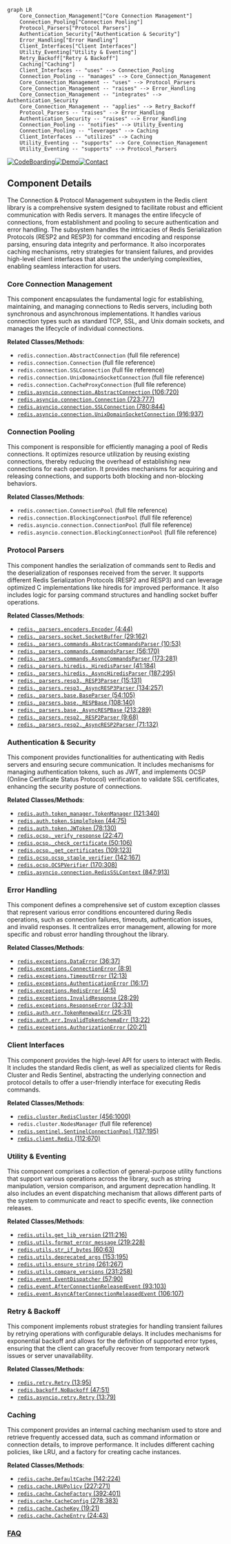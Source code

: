 ```mermaid
graph LR
    Core_Connection_Management["Core Connection Management"]
    Connection_Pooling["Connection Pooling"]
    Protocol_Parsers["Protocol Parsers"]
    Authentication_Security["Authentication & Security"]
    Error_Handling["Error Handling"]
    Client_Interfaces["Client Interfaces"]
    Utility_Eventing["Utility & Eventing"]
    Retry_Backoff["Retry & Backoff"]
    Caching["Caching"]
    Client_Interfaces -- "uses" --> Connection_Pooling
    Connection_Pooling -- "manages" --> Core_Connection_Management
    Core_Connection_Management -- "uses" --> Protocol_Parsers
    Core_Connection_Management -- "raises" --> Error_Handling
    Core_Connection_Management -- "integrates" --> Authentication_Security
    Core_Connection_Management -- "applies" --> Retry_Backoff
    Protocol_Parsers -- "raises" --> Error_Handling
    Authentication_Security -- "raises" --> Error_Handling
    Connection_Pooling -- "notifies" --> Utility_Eventing
    Connection_Pooling -- "leverages" --> Caching
    Client_Interfaces -- "utilizes" --> Caching
    Utility_Eventing -- "supports" --> Core_Connection_Management
    Utility_Eventing -- "supports" --> Protocol_Parsers
```
[![CodeBoarding](https://img.shields.io/badge/Generated%20by-CodeBoarding-9cf?style=flat-square)](https://github.com/CodeBoarding/CodeBoarding)[![Demo](https://img.shields.io/badge/Try%20our-Demo-blue?style=flat-square)](https://www.codeboarding.org/demo)[![Contact](https://img.shields.io/badge/Contact%20us%20-%20contact@codeboarding.org-lightgrey?style=flat-square)](mailto:contact@codeboarding.org)

## Component Details

The Connection & Protocol Management subsystem in the Redis client library is a comprehensive system designed to facilitate robust and efficient communication with Redis servers. It manages the entire lifecycle of connections, from establishment and pooling to secure authentication and error handling. The subsystem handles the intricacies of Redis Serialization Protocols (RESP2 and RESP3) for command encoding and response parsing, ensuring data integrity and performance. It also incorporates caching mechanisms, retry strategies for transient failures, and provides high-level client interfaces that abstract the underlying complexities, enabling seamless interaction for users.

### Core Connection Management
This component encapsulates the fundamental logic for establishing, maintaining, and managing connections to Redis servers, including both synchronous and asynchronous implementations. It handles various connection types such as standard TCP, SSL, and Unix domain sockets, and manages the lifecycle of individual connections.


**Related Classes/Methods**:

- `redis.connection.AbstractConnection` (full file reference)
- `redis.connection.Connection` (full file reference)
- `redis.connection.SSLConnection` (full file reference)
- `redis.connection.UnixDomainSocketConnection` (full file reference)
- `redis.connection.CacheProxyConnection` (full file reference)
- <a href="https://github.com/redis/redis-py/blob/master/redis/asyncio/connection.py#L106-L720" target="_blank" rel="noopener noreferrer">`redis.asyncio.connection.AbstractConnection` (106:720)</a>
- <a href="https://github.com/redis/redis-py/blob/master/redis/asyncio/connection.py#L723-L777" target="_blank" rel="noopener noreferrer">`redis.asyncio.connection.Connection` (723:777)</a>
- <a href="https://github.com/redis/redis-py/blob/master/redis/asyncio/connection.py#L780-L844" target="_blank" rel="noopener noreferrer">`redis.asyncio.connection.SSLConnection` (780:844)</a>
- <a href="https://github.com/redis/redis-py/blob/master/redis/asyncio/connection.py#L916-L937" target="_blank" rel="noopener noreferrer">`redis.asyncio.connection.UnixDomainSocketConnection` (916:937)</a>


### Connection Pooling
This component is responsible for efficiently managing a pool of Redis connections. It optimizes resource utilization by reusing existing connections, thereby reducing the overhead of establishing new connections for each operation. It provides mechanisms for acquiring and releasing connections, and supports both blocking and non-blocking behaviors.


**Related Classes/Methods**:

- `redis.connection.ConnectionPool` (full file reference)
- `redis.connection.BlockingConnectionPool` (full file reference)
- `redis.asyncio.connection.ConnectionPool` (full file reference)
- `redis.asyncio.connection.BlockingConnectionPool` (full file reference)


### Protocol Parsers
This component handles the serialization of commands sent to Redis and the deserialization of responses received from the server. It supports different Redis Serialization Protocols (RESP2 and RESP3) and can leverage optimized C implementations like hiredis for improved performance. It also includes logic for parsing command structures and handling socket buffer operations.


**Related Classes/Methods**:

- <a href="https://github.com/redis/redis-py/blob/master/redis/_parsers/encoders.py#L4-L44" target="_blank" rel="noopener noreferrer">`redis._parsers.encoders.Encoder` (4:44)</a>
- <a href="https://github.com/redis/redis-py/blob/master/redis/_parsers/socket.py#L29-L162" target="_blank" rel="noopener noreferrer">`redis._parsers.socket.SocketBuffer` (29:162)</a>
- <a href="https://github.com/redis/redis-py/blob/master/redis/_parsers/commands.py#L10-L53" target="_blank" rel="noopener noreferrer">`redis._parsers.commands.AbstractCommandsParser` (10:53)</a>
- <a href="https://github.com/redis/redis-py/blob/master/redis/_parsers/commands.py#L56-L170" target="_blank" rel="noopener noreferrer">`redis._parsers.commands.CommandsParser` (56:170)</a>
- <a href="https://github.com/redis/redis-py/blob/master/redis/_parsers/commands.py#L173-L281" target="_blank" rel="noopener noreferrer">`redis._parsers.commands.AsyncCommandsParser` (173:281)</a>
- <a href="https://github.com/redis/redis-py/blob/master/redis/_parsers/hiredis.py#L41-L184" target="_blank" rel="noopener noreferrer">`redis._parsers.hiredis._HiredisParser` (41:184)</a>
- <a href="https://github.com/redis/redis-py/blob/master/redis/_parsers/hiredis.py#L187-L295" target="_blank" rel="noopener noreferrer">`redis._parsers.hiredis._AsyncHiredisParser` (187:295)</a>
- <a href="https://github.com/redis/redis-py/blob/master/redis/_parsers/resp3.py#L15-L131" target="_blank" rel="noopener noreferrer">`redis._parsers.resp3._RESP3Parser` (15:131)</a>
- <a href="https://github.com/redis/redis-py/blob/master/redis/_parsers/resp3.py#L134-L257" target="_blank" rel="noopener noreferrer">`redis._parsers.resp3._AsyncRESP3Parser` (134:257)</a>
- <a href="https://github.com/redis/redis-py/blob/master/redis/_parsers/base.py#L54-L105" target="_blank" rel="noopener noreferrer">`redis._parsers.base.BaseParser` (54:105)</a>
- <a href="https://github.com/redis/redis-py/blob/master/redis/_parsers/base.py#L108-L140" target="_blank" rel="noopener noreferrer">`redis._parsers.base._RESPBase` (108:140)</a>
- <a href="https://github.com/redis/redis-py/blob/master/redis/_parsers/base.py#L213-L289" target="_blank" rel="noopener noreferrer">`redis._parsers.base._AsyncRESPBase` (213:289)</a>
- <a href="https://github.com/redis/redis-py/blob/master/redis/_parsers/resp2.py#L9-L68" target="_blank" rel="noopener noreferrer">`redis._parsers.resp2._RESP2Parser` (9:68)</a>
- <a href="https://github.com/redis/redis-py/blob/master/redis/_parsers/resp2.py#L71-L132" target="_blank" rel="noopener noreferrer">`redis._parsers.resp2._AsyncRESP2Parser` (71:132)</a>


### Authentication & Security
This component provides functionalities for authenticating with Redis servers and ensuring secure communication. It includes mechanisms for managing authentication tokens, such as JWT, and implements OCSP (Online Certificate Status Protocol) verification to validate SSL certificates, enhancing the security posture of connections.


**Related Classes/Methods**:

- <a href="https://github.com/redis/redis-py/blob/master/redis/auth/token_manager.py#L121-L340" target="_blank" rel="noopener noreferrer">`redis.auth.token_manager.TokenManager` (121:340)</a>
- <a href="https://github.com/redis/redis-py/blob/master/redis/auth/token.py#L44-L75" target="_blank" rel="noopener noreferrer">`redis.auth.token.SimpleToken` (44:75)</a>
- <a href="https://github.com/redis/redis-py/blob/master/redis/auth/token.py#L78-L130" target="_blank" rel="noopener noreferrer">`redis.auth.token.JWToken` (78:130)</a>
- <a href="https://github.com/redis/redis-py/blob/master/redis/ocsp.py#L22-L47" target="_blank" rel="noopener noreferrer">`redis.ocsp._verify_response` (22:47)</a>
- <a href="https://github.com/redis/redis-py/blob/master/redis/ocsp.py#L50-L106" target="_blank" rel="noopener noreferrer">`redis.ocsp._check_certificate` (50:106)</a>
- <a href="https://github.com/redis/redis-py/blob/master/redis/ocsp.py#L109-L123" target="_blank" rel="noopener noreferrer">`redis.ocsp._get_certificates` (109:123)</a>
- <a href="https://github.com/redis/redis-py/blob/master/redis/ocsp.py#L142-L167" target="_blank" rel="noopener noreferrer">`redis.ocsp.ocsp_staple_verifier` (142:167)</a>
- <a href="https://github.com/redis/redis-py/blob/master/redis/ocsp.py#L170-L308" target="_blank" rel="noopener noreferrer">`redis.ocsp.OCSPVerifier` (170:308)</a>
- <a href="https://github.com/redis/redis-py/blob/master/redis/asyncio/connection.py#L847-L913" target="_blank" rel="noopener noreferrer">`redis.asyncio.connection.RedisSSLContext` (847:913)</a>


### Error Handling
This component defines a comprehensive set of custom exception classes that represent various error conditions encountered during Redis operations, such as connection failures, timeouts, authentication issues, and invalid responses. It centralizes error management, allowing for more specific and robust error handling throughout the library.


**Related Classes/Methods**:

- <a href="https://github.com/redis/redis-py/blob/master/redis/exceptions.py#L36-L37" target="_blank" rel="noopener noreferrer">`redis.exceptions.DataError` (36:37)</a>
- <a href="https://github.com/redis/redis-py/blob/master/redis/exceptions.py#L8-L9" target="_blank" rel="noopener noreferrer">`redis.exceptions.ConnectionError` (8:9)</a>
- <a href="https://github.com/redis/redis-py/blob/master/redis/exceptions.py#L12-L13" target="_blank" rel="noopener noreferrer">`redis.exceptions.TimeoutError` (12:13)</a>
- <a href="https://github.com/redis/redis-py/blob/master/redis/exceptions.py#L16-L17" target="_blank" rel="noopener noreferrer">`redis.exceptions.AuthenticationError` (16:17)</a>
- <a href="https://github.com/redis/redis-py/blob/master/redis/exceptions.py#L4-L5" target="_blank" rel="noopener noreferrer">`redis.exceptions.RedisError` (4:5)</a>
- <a href="https://github.com/redis/redis-py/blob/master/redis/exceptions.py#L28-L29" target="_blank" rel="noopener noreferrer">`redis.exceptions.InvalidResponse` (28:29)</a>
- <a href="https://github.com/redis/redis-py/blob/master/redis/exceptions.py#L32-L33" target="_blank" rel="noopener noreferrer">`redis.exceptions.ResponseError` (32:33)</a>
- <a href="https://github.com/redis/redis-py/blob/master/redis/auth/err.py#L25-L31" target="_blank" rel="noopener noreferrer">`redis.auth.err.TokenRenewalErr` (25:31)</a>
- <a href="https://github.com/redis/redis-py/blob/master/redis/auth/err.py#L13-L22" target="_blank" rel="noopener noreferrer">`redis.auth.err.InvalidTokenSchemaErr` (13:22)</a>
- <a href="https://github.com/redis/redis-py/blob/master/redis/exceptions.py#L20-L21" target="_blank" rel="noopener noreferrer">`redis.exceptions.AuthorizationError` (20:21)</a>


### Client Interfaces
This component provides the high-level API for users to interact with Redis. It includes the standard Redis client, as well as specialized clients for Redis Cluster and Redis Sentinel, abstracting the underlying connection and protocol details to offer a user-friendly interface for executing Redis commands.


**Related Classes/Methods**:

- <a href="https://github.com/redis/redis-py/blob/master/redis/cluster.py#L456-L1000" target="_blank" rel="noopener noreferrer">`redis.cluster.RedisCluster` (456:1000)</a>
- `redis.cluster.NodesManager` (full file reference)
- <a href="https://github.com/redis/redis-py/blob/master/redis/sentinel.py#L137-L195" target="_blank" rel="noopener noreferrer">`redis.sentinel.SentinelConnectionPool` (137:195)</a>
- <a href="https://github.com/redis/redis-py/blob/master/redis/client.py#L112-L670" target="_blank" rel="noopener noreferrer">`redis.client.Redis` (112:670)</a>


### Utility & Eventing
This component comprises a collection of general-purpose utility functions that support various operations across the library, such as string manipulation, version comparison, and argument deprecation handling. It also includes an event dispatching mechanism that allows different parts of the system to communicate and react to specific events, like connection releases.


**Related Classes/Methods**:

- <a href="https://github.com/redis/redis-py/blob/master/redis/utils.py#L211-L216" target="_blank" rel="noopener noreferrer">`redis.utils.get_lib_version` (211:216)</a>
- <a href="https://github.com/redis/redis-py/blob/master/redis/utils.py#L219-L228" target="_blank" rel="noopener noreferrer">`redis.utils.format_error_message` (219:228)</a>
- <a href="https://github.com/redis/redis-py/blob/master/redis/utils.py#L60-L63" target="_blank" rel="noopener noreferrer">`redis.utils.str_if_bytes` (60:63)</a>
- <a href="https://github.com/redis/redis-py/blob/master/redis/utils.py#L153-L195" target="_blank" rel="noopener noreferrer">`redis.utils.deprecated_args` (153:195)</a>
- <a href="https://github.com/redis/redis-py/blob/master/redis/utils.py#L261-L267" target="_blank" rel="noopener noreferrer">`redis.utils.ensure_string` (261:267)</a>
- <a href="https://github.com/redis/redis-py/blob/master/redis/utils.py#L231-L258" target="_blank" rel="noopener noreferrer">`redis.utils.compare_versions` (231:258)</a>
- <a href="https://github.com/redis/redis-py/blob/master/redis/event.py#L57-L90" target="_blank" rel="noopener noreferrer">`redis.event.EventDispatcher` (57:90)</a>
- <a href="https://github.com/redis/redis-py/blob/master/redis/event.py#L93-L103" target="_blank" rel="noopener noreferrer">`redis.event.AfterConnectionReleasedEvent` (93:103)</a>
- <a href="https://github.com/redis/redis-py/blob/master/redis/event.py#L106-L107" target="_blank" rel="noopener noreferrer">`redis.event.AsyncAfterConnectionReleasedEvent` (106:107)</a>


### Retry & Backoff
This component implements robust strategies for handling transient failures by retrying operations with configurable delays. It includes mechanisms for exponential backoff and allows for the definition of supported error types, ensuring that the client can gracefully recover from temporary network issues or server unavailability.


**Related Classes/Methods**:

- <a href="https://github.com/redis/redis-py/blob/master/redis/retry.py#L13-L95" target="_blank" rel="noopener noreferrer">`redis.retry.Retry` (13:95)</a>
- <a href="https://github.com/redis/redis-py/blob/master/redis/backoff.py#L47-L51" target="_blank" rel="noopener noreferrer">`redis.backoff.NoBackoff` (47:51)</a>
- <a href="https://github.com/redis/redis-py/blob/master/redis/asyncio/retry.py#L13-L79" target="_blank" rel="noopener noreferrer">`redis.asyncio.retry.Retry` (13:79)</a>


### Caching
This component provides an internal caching mechanism used to store and retrieve frequently accessed data, such as command information or connection details, to improve performance. It includes different caching policies, like LRU, and a factory for creating cache instances.


**Related Classes/Methods**:

- <a href="https://github.com/redis/redis-py/blob/master/redis/cache.py#L142-L224" target="_blank" rel="noopener noreferrer">`redis.cache.DefaultCache` (142:224)</a>
- <a href="https://github.com/redis/redis-py/blob/master/redis/cache.py#L227-L271" target="_blank" rel="noopener noreferrer">`redis.cache.LRUPolicy` (227:271)</a>
- <a href="https://github.com/redis/redis-py/blob/master/redis/cache.py#L392-L401" target="_blank" rel="noopener noreferrer">`redis.cache.CacheFactory` (392:401)</a>
- <a href="https://github.com/redis/redis-py/blob/master/redis/cache.py#L278-L383" target="_blank" rel="noopener noreferrer">`redis.cache.CacheConfig` (278:383)</a>
- <a href="https://github.com/redis/redis-py/blob/master/redis/cache.py#L19-L21" target="_blank" rel="noopener noreferrer">`redis.cache.CacheKey` (19:21)</a>
- <a href="https://github.com/redis/redis-py/blob/master/redis/cache.py#L24-L43" target="_blank" rel="noopener noreferrer">`redis.cache.CacheEntry` (24:43)</a>




### [FAQ](https://github.com/CodeBoarding/GeneratedOnBoardings/tree/main?tab=readme-ov-file#faq)